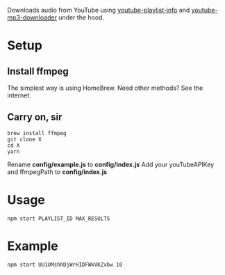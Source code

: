 Downloads audio from YouTube using [youtube-playlist-info](https://github.com/benkaiser/youtube-playlist-info) and [youtube-mp3-downloader](https://github.com/ytb2mp3/youtube-mp3-downloader) under the hood.

# Setup

## Install ffmpeg

The simplest way is using HomeBrew. Need other methods? See the internet.

## Carry on, sir

```
brew install ffmpeg
git clone X
cd X
yarn
```

Rename **config/example.js** to **config/index.js**
Add your youTubeAPIKey and ffmpegPath to **config/index.js**

# Usage

```
npm start PLAYLIST_ID MAX_RESULTS
```

# Example

```
npm start UU1UMshhDjWrHIDFWkVKZxbw 10
```
